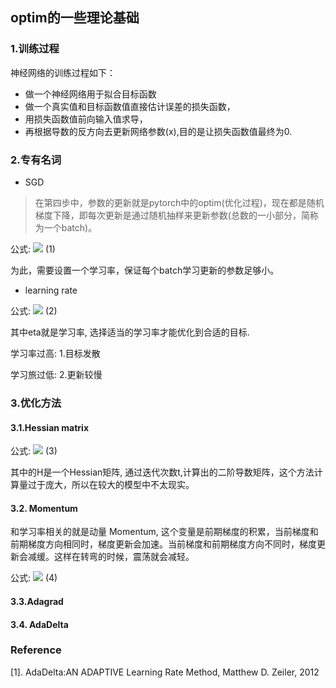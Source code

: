 ## optim的一些理论基础
### 1.训练过程
神经网络的训练过程如下：

- 做一个神经网络用于拟合目标函数
- 做一个真实值和目标函数值直接估计误差的损失函数，
- 用损失函数值前向输入值求导，
- 再根据导数的反方向去更新网络参数(x),目的是让损失函数值最终为0.

### 2.专有名词
- SGD
>在第四步中，参数的更新就是pytorch中的optim(优化过程)，现在都是随机梯度下降，即每次更新是通过随机抽样来更新参数(总数的一小部分，简称为一个batch)。

公式:
![](http://latex.codecogs.com/gif.latex?x_{t+1}=x_t+\Delta{x_t})  (1)

为此，需要设置一个学习率，保证每个batch学习更新的参数足够小。

- learning rate

公式:
![](http://latex.codecogs.com/gif.latex?\Delta{x_t}=-\eta{g_t})  (2)

其中eta就是学习率, 选择适当的学习率才能优化到合适的目标.

学习率过高: 1.目标发散

学习旅过低: 2.更新较慢

### 3.优化方法

#### 3.1.Hessian matrix

公式:
![](http://latex.codecogs.com/gif.latex?\Delta{x_t}=H^{-1}_{t}g_{t})  (3)

其中的H是一个Hessian矩阵, 通过迭代次数t,计算出的二阶导数矩阵，这个方法计算量过于庞大，所以在较大的模型中不太现实。

#### 3.2. Momentum

和学习率相关的就是动量 Momentum, 这个变量是前期梯度的积累，当前梯度和前期梯度方向相同时，梯度更新会加速。当前梯度和前期梯度方向不同时，梯度更新会减缓。这样在转弯的时候，震荡就会减轻。


公式:
![](http://latex.codecogs.com/gif.latex?\Delta{x_t}=\rho\Deltax_{t-1}-\eta{g_t})  (4)

#### 3.3.Adagrad



#### 3.4. AdaDelta


### Reference
[1]. AdaDelta:AN ADAPTIVE Learning Rate Method, Matthew D. Zeiler, 2012
